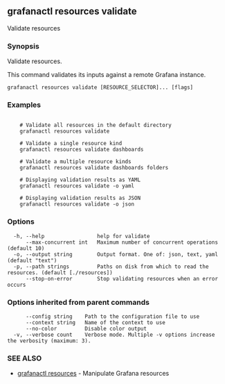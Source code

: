 ## grafanactl resources validate

Validate resources

### Synopsis

Validate resources.

This command validates its inputs against a remote Grafana instance.


```
grafanactl resources validate [RESOURCE_SELECTOR]... [flags]
```

### Examples

```

	# Validate all resources in the default directory
	grafanactl resources validate

	# Validate a single resource kind
	grafanactl resources validate dashboards

	# Validate a multiple resource kinds
	grafanactl resources validate dashboards folders

	# Displaying validation results as YAML
	grafanactl resources validate -o yaml

	# Displaying validation results as JSON
	grafanactl resources validate -o json

```

### Options

```
  -h, --help                 help for validate
      --max-concurrent int   Maximum number of concurrent operations (default 10)
  -o, --output string        Output format. One of: json, text, yaml (default "text")
  -p, --path strings         Paths on disk from which to read the resources. (default [./resources])
      --stop-on-error        Stop validating resources when an error occurs
```

### Options inherited from parent commands

```
      --config string    Path to the configuration file to use
      --context string   Name of the context to use
      --no-color         Disable color output
  -v, --verbose count    Verbose mode. Multiple -v options increase the verbosity (maximum: 3).
```

### SEE ALSO

* [grafanactl resources](grafanactl_resources.md)	 - Manipulate Grafana resources

